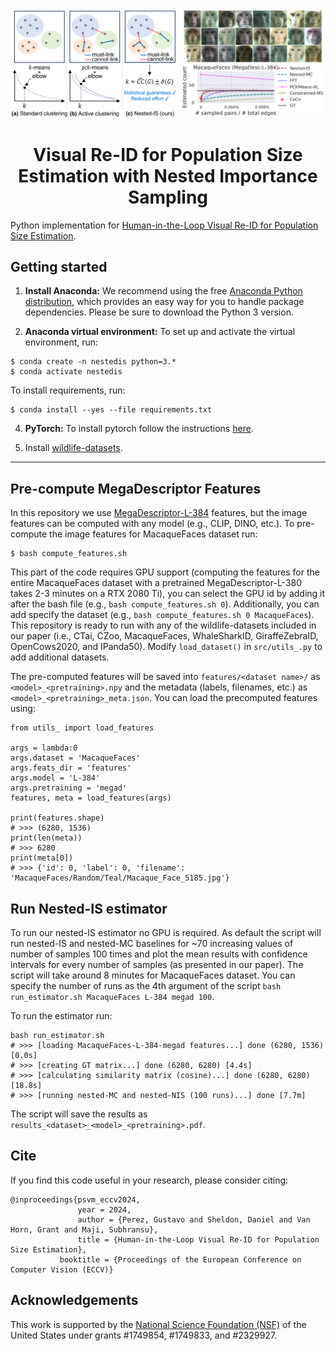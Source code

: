 ![title_image](main.png)

<h1 align="center">Visual Re-ID for Population Size Estimation with Nested Importance Sampling</h1>


Python implementation for [Human-in-the-Loop Visual Re-ID for Population Size Estimation](https://arxiv.org/abs/2312.05287).


## Getting started

1. **Install Anaconda:** We recommend using the free [Anaconda Python
distribution](https://www.anaconda.com/download/), which provides an
easy way for you to handle package dependencies. Please be sure to
download the Python 3 version.

3. **Anaconda virtual environment:** To set up and activate the virtual environment,
run:
```
$ conda create -n nestedis python=3.*
$ conda activate nestedis
```

To install requirements, run:
```
$ conda install --yes --file requirements.txt
```

4. **PyTorch:** To install pytorch follow the instructions [here](https://pytorch.org/).


5. Install [wildlife-datasets](https://github.com/WildlifeDatasets/wildlife-datasets).

-------
## Pre-compute MegaDescriptor Features

In this repository we use [MegaDescriptor-L-384](https://huggingface.co/BVRA/MegaDescriptor-L-384) features, but the image features can be computed with any model (e.g., CLIP, DINO, etc.). 
To pre-compute the image features for MacaqueFaces dataset run:

```
$ bash compute_features.sh
```

This part of the code requires GPU support (computing the features for the entire MacaqueFaces dataset with a pretrained MegaDescriptor-L-380 takes 2-3 minutes on a RTX 2080 Ti), you can select the GPU id by adding it after the bash file (e.g., `bash compute_features.sh 0`). 
Additionally, you can add specify the dataset (e.g., `bash compute_features.sh 0 MacaqueFaces`). This repository is ready to run with any of the wildlife-datasets included in our paper (i.e., CTai, CZoo, MacaqueFaces, WhaleSharkID, GiraffeZebraID, OpenCows2020, and IPanda50). 
Modify `load_dataset()` in `src/utils_.py` to add additional datasets.

The pre-computed features will be saved into `features/<dataset name>/` as `<model>_<pretraining>.npy` and the metadata (labels, filenames, etc.) as `<model>_<pretraining>_meta.json`. 
You can load the precomputed features using: 

```
from utils_ import load_features

args = lambda:0
args.dataset = 'MacaqueFaces'
args.feats_dir = 'features'
args.model = 'L-384'
args.pretraining = 'megad' 
features, meta = load_features(args)

print(features.shape)
# >>> (6280, 1536)
print(len(meta))
# >>> 6280
print(meta[0])
# >>> {'id': 0, 'label': 0, 'filename': 'MacaqueFaces/Random/Teal/Macaque_Face_5185.jpg'}
```

## Run Nested-IS estimator

To run our nested-IS estimator no GPU is required. As default the script will run nested-IS and nested-MC baselines for ~70 increasing values of number of samples 100 times and plot the mean results with confidence intervals for every number of samples (as presented in our paper). The script will take around 8 minutes for MacaqueFaces dataset. You can specify the number of runs as the 4th argument of the script `bash run_estimator.sh MacaqueFaces L-384 megad 100`.

To run the estimator run:
```
bash run_estimator.sh
# >>> [loading MacaqueFaces-L-384-megad features...] done (6280, 1536) [0.0s]
# >>> [creating GT matrix...] done (6280, 6280) [4.4s]
# >>> [calculating similarity matrix (cosine)...] done (6280, 6280) [18.8s]
# >>> [running nested-MC and nested-NIS (100 runs)...] done [7.7m]
```

The script will save the results as `results_<dataset>_<model>_<pretraining>.pdf`.

## Cite

If you find this code useful in your research, please consider citing:
```
@inproceedings{psvm_eccv2024,
      	       year = 2024,
      	       author = {Perez, Gustavo and Sheldon, Daniel and Van Horn, Grant and Maji, Subhransu},
      	       title = {Human-in-the-Loop Visual Re-ID for Population Size Estimation},
	       booktitle = {Proceedings of the European Conference on Computer Vision (ECCV)}
```

## Acknowledgements

This work is supported by the [National Science Foundation (NSF)](https://nsf.gov/index.jsp) of the United States under grants \#1749854, \#1749833, and \#2329927.
